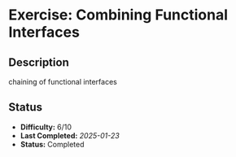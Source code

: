 # Exercise: Combining Functional Interfaces

## Description
chaining of functional interfaces

## Status
- **Difficulty:** 6/10
- **Last Completed:** _2025-01-23_
- **Status:** Completed